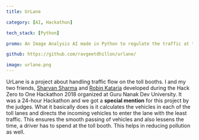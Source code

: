 ```yaml
---
title: UrLane

category: [AI, Hackathon]

tech_stack: [Python]

promo: An Image Analysis AI made in Python to regulate the traffic at toll booths.

github: https://github.com/ravgeetdhillon/urlane/

image: urlane.png
---
```


UrLane is a project about handling traffic flow on the toll booths. I and my two friends, [Sharvan Sharma](https://github.com/sharvan-sharma) and [Robin Kataria](https://github.com/robinkataria) developed during the Hack Zero to One Hackathon 2018 organized at Guru Nanak Dev University. It was a 24-hour Hackathon and we got a **special mention** for this project by the judges. What it basically does is it calculates the vehicles in each of the toll lanes and directs the incoming vehicles to enter the lane with the least traffic. This ensures the smooth passing of vehicles and also lessens the time, a driver has to spend at the toll booth. This helps in reducing pollution as well.
